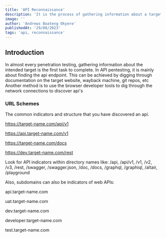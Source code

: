 ```yaml
---
title: 'API Reconnaissance'
description: 'It is the process of gathering information about a target'
image: ''
author: 'Andrews Boateng Okyere'
publishedAt: '29/08/2023'
tags: 'api, reconnaissance'
---
```

## Introduction
In almost every penetration testing, gathering information about the intended target is the first task to complete. In API pentesting, it is mainly about finding the api endpoint. This can be achieved by digging through documentation on the target website, wayback machine, git repos, etc
Another method is to use the browser developer tools to dig through the network connections to discover api's

### URL Schemes
The common indicators and structure that you have discovered an api.

https://target-name.com/api/v1 

https://api.target-name.com/v1 

https://target-name.com/docs

https://dev.target-name.com/rest

Look for API indicators within directory names like:
/api, /api/v1, /v1, /v2, /v3, /rest, /swagger, /swagger.json, /doc, /docs, /graphql, /graphiql, /altair, /playground

Also, subdomains can also be indicators of web APIs:

api.target-name.com

uat.target-name.com

dev.target-name.com

developer.target-name.com

test.target-name.com
